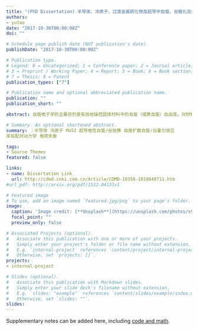 ```yaml
---
title: "(PhD Dissertation) 半导体、冷原子、过渡金属硫化物及超导中自旋、谷极化及Bogoliubov准粒子的动力学研究"
authors: 
- yutao
date: "2017-10-30T00:00:00Z"
doi: ""

# Schedule page publish date (NOT publication's date).
publishDate: "2017-10-30T00:00:00Z"

# Publication type.
# Legend: 0 = Uncategorized; 1 = Conference paper; 2 = Journal article;
# 3 = Preprint / Working Paper; 4 = Report; 5 = Book; 6 = Book section;
# 7 = Thesis; 8 = Patent
publication_types: ["7"]

# Publication name and optional abbreviated publication name.
publication: ""
publication_short: ""

abstract: 自旋电子学的主要目的是有效地操控固体材料中的自旋（或赝自旋）自由度。对材料中自旋和电荷的动力学及它们的相互影响的理解对自旋电子学的发展非常重要。针对这一问题，本论文根据所关心的物理系统分为三个部分。在第一部分，我们研究半导体及超冷原子中的自旋动力学，其中包括自旋弛豫和自旋扩散。在第二部分，我们研究单层和双层过渡金属硫属化物中由激子引起的谷极化的动力学，其中包括谷去极化动力学和激子的谷霍尔效应。最后在第三部分，我们集中研究s-波和(s + p)-波超导体中Bogoliubov准粒子和凝聚体的自旋及电荷动力学。.

# Summary. An optional shortened abstract.
summary: ：半导体 冷原子 MoS2 超导电性自旋/谷弛豫 自旋扩散自旋/谷霍尔效应
库伯配对动力学 电荷失衡

tags:
- Source Themes
featured: false

links:
- name: Dissertation Link
  url: http://cdmd.cnki.com.cn/Article/CDMD-10358-1018048711.htm
#url_pdf: http://arxiv.org/pdf/1512.04133v1

# Featured image
# To use, add an image named `featured.jpg/png` to your page's folder. 
image:
  caption: 'Image credit: [**Unsplash**](https://unsplash.com/photos/s9CC2SKySJM)'
  focal_point: ""
  preview_only: false

# Associated Projects (optional).
#   Associate this publication with one or more of your projects.
#   Simply enter your project's folder or file name without extension.
#   E.g. `internal-project` references `content/project/internal-project/index.md`.
#   Otherwise, set `projects: []`.
projects:
- internal-project

# Slides (optional).
#   Associate this publication with Markdown slides.
#   Simply enter your slide deck's filename without extension.
#   E.g. `slides: "example"` references `content/slides/example/index.md`.
#   Otherwise, set `slides: ""`.
slides:
---
```


Supplementary notes can be added here, including [code and math](https://sourcethemes.com/academic/docs/writing-markdown-latex/).
